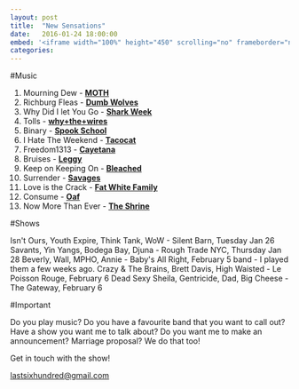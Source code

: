 ```yaml
---
layout: post
title:  "New Sensations"
date:   2016-01-24 18:00:00
embed: '<iframe width="100%" height="450" scrolling="no" frameborder="no" src="https://w.soundcloud.com/player/?url=https%3A//api.soundcloud.com/tracks/243655785&amp;auto_play=false&amp;hide_related=false&amp;show_comments=true&amp;show_user=true&amp;show_reposts=false&amp;visual=true"></iframe>'
categories:
---
```


#Music

1. Mourning Dew - **[MOTH](https://www.facebook.com/dkmoth)**
1. Richburg Fleas - **[Dumb Wolves](https://dumbwolves.bandcamp.com/)**
1. Why Did I let You Go - **[Shark Week](https://www.facebook.com/sharkweekdc)**
1. Tolls - **[why+the+wires](https://www.facebook.com/whythewires-276915155860)**
1. Binary - **[Spook School](https://www.facebook.com/thespookschool)**
1. I Hate The Weekend - **[Tacocat](https://www.facebook.com/tacocatband)**
1. Freedom1313 - **[Cayetana](https://www.facebook.com/cayetanaphilly)**
1. Bruises - **[Leggy](https://www.facebook.com/leggy)**
1. Keep on Keeping On - **[Bleached](https://www.facebook.com/HelloBleached/)**
1. Surrender - **[Savages](https://www.facebook.com/savagestheband)**
1. Love is the Crack - **[Fat White Family](https://www.facebook.com/FatWhiteFamily)**
1. Consume - **[Oaf](https://oafbc.bandcamp.com)**
1. Now More Than Ever - **[The Shrine](https://www.facebook.com/theshrinefuzz)**

#Shows


Isn't Ours, Youth Expire, Think Tank, WoW - Silent Barn, Tuesday Jan 26
Savants, Yin Yangs, Bodega Bay, Djuna - Rough Trade NYC, Thursday Jan 28
Beverly, Wall, MPHO, Annie - Baby's All Right, February 5
band - I played them a few weeks ago.
Crazy & The Brains, Brett Davis, High Waisted - Le Poisson Rouge, February 6 
Dead Sexy Sheila, Gentricide, Dad, Big Cheese - The Gateway, February 6



#Important

Do you play music? Do you have a favourite band that you want to call out? Have a show you want me to talk about? Do you want me to make an announcement? Marriage proposal? We do that too!

Get in touch with the show!

[lastsixhundred@gmail.com](mailto:lastsixhundred@gmail.com)

